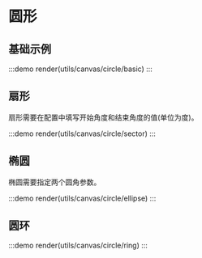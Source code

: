 # 圆形


## 基础示例

:::demo
render(utils/canvas/circle/basic)
:::

## 扇形

扇形需要在配置中填写开始角度和结束角度的值(单位为度)。

:::demo
render(utils/canvas/circle/sector)
:::

## 椭圆

椭圆需要指定两个圆角参数。

:::demo
render(utils/canvas/circle/ellipse)
:::

## 圆环


:::demo
render(utils/canvas/circle/ring)
:::